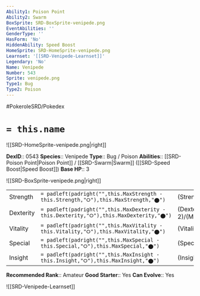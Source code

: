 ```yaml
---
Ability1: Poison Point
Ability2: Swarm
BoxSprite: SRD-BoxSprite-venipede.png
EventAbilities: ''
GenderType: ''
HasForm: 'No'
HiddenAbility: Speed Boost
HomeSprite: SRD-HomeSprite-venipede.png
Learnset: '[[SRD-Venipede-Learnset]]'
Legendary: 'No'
Name: Venipede
Number: 543
Sprite: venipede.png
Type1: Bug
Type2: Poison
---
```


#PokeroleSRD/Pokedex

# `= this.name`

![[SRD-HomeSprite-venipede.png|right]]

**DexID**:: 0543
**Species**:: Venipede
**Type**:: Bug / Poison
**Abilities**:: [[SRD-Poison Point|Poison Point]] / [[SRD-Swarm|Swarm]] ([[SRD-Speed Boost|Speed Boost]])
**Base HP**:: 3

![[SRD-BoxSprite-venipede.png|right]]

|           |                                                                                        |                                          |
| --------- | -------------------------------------------------------------------------------------- | ---------------------------------------- |
| Strength  | `= padleft(padright("",this.MaxStrength - this.Strength,"⭘"),this.MaxStrength,"⬤")`    | (Strength::2)/(MaxStrength::4)   |
| Dexterity | `= padleft(padright("",this.MaxDexterity - this.Dexterity,"⭘"),this.MaxDexterity,"⬤")` | (Dexterity:: 2)/(MaxDexterity::4) |
| Vitality  | `= padleft(padright("",this.MaxVitality - this.Vitality,"⭘"),this.MaxVitality,"⬤")`    | (Vitality::2)/(MaxVitality::4)   |
| Special   | `= padleft(padright("",this.MaxSpecial - this.Special,"⭘"),this.MaxSpecial,"⬤")`       | (Special::1)/(MaxSpecial::3)     |
| Insight   | `= padleft(padright("",this.MaxInsight - this.Insight,"⭘"),this.MaxInsight,"⬤")`       | (Insight::1)/(MaxInsight::3)     |

**Recommended Rank**:: Amateur
**Good Starter**:: Yes
**Can Evolve**:: Yes

![[SRD-Venipede-Learnset]]